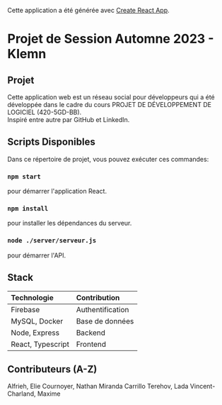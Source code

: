 

Cette application a été générée avec  [Create React App](https://github.com/facebook/create-react-app).

# Projet de Session Automne 2023 - Klemn

## Projet

Cette application web est un réseau social pour développeurs qui a été développée dans le cadre du cours PROJET DE DÉVELOPPEMENT DE LOGICIEL (420-5GD-BB). <br>
Inspiré entre autre par GitHub et LinkedIn. 

## Scripts Disponibles

Dans ce répertoire de projet, vous pouvez exécuter ces commandes:

### `npm start`

pour démarrer l'application React.

### `npm install`

pour installer les dépendances du serveur.

### `node ./server/serveur.js`

pour démarrer l'API.

## Stack

| Technologie       | Contribution      | 
| :------------     | :---------------- |
| Firebase          | Authentification  |
| MySQL, Docker     | Base de données   |
| Node, Express     | Backend           |
| React, Typescript | Frontend          |

## Contributeurs (A-Z)

Alfrieh, Elie
Cournoyer, Nathan
Miranda Carrillo
Terehov, Lada
Vincent-Charland, Maxime 

